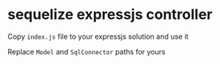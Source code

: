# sequelize expressjs controller

Copy `index.js` file to your expressjs solution and use it

Replace `Model` and `SqlConnector` paths for yours

